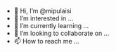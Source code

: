 - 👋 Hi, I’m @mipulaisi
- 👀 I’m interested in ...
- 🌱 I’m currently learning ...
- 💞️ I’m looking to collaborate on ...
- 📫 How to reach me ...

<!---
mipulaisi/mipulaisi is a ✨ special ✨ repository because its `README.md` (this file) appears on your GitHub profile.
You can click the Preview link to take a look at your changes.
--->
